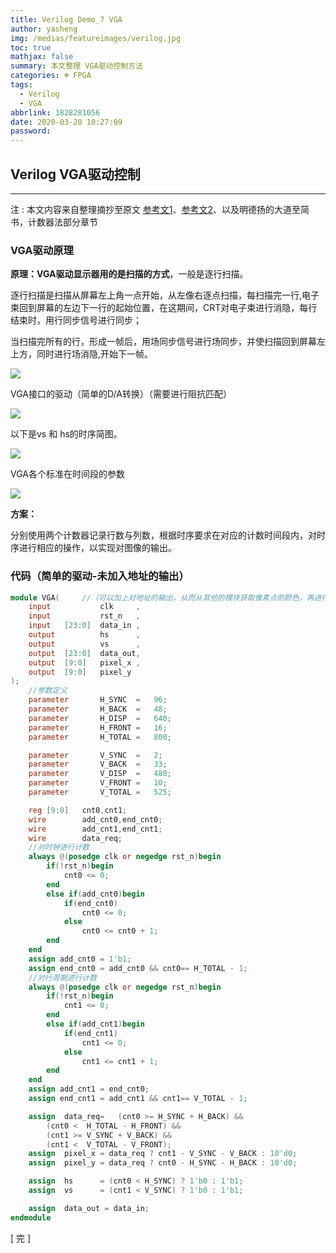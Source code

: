 ```yaml
---
title: Verilog Demo_7 VGA
author: yasheng
img: /medias/featureimages/verilog.jpg
toc: true
mathjax: false
summary: 本文整理 VGA驱动控制方法
categories: ☸ FPGA
tags:
  - Verilog
  - VGA
abbrlink: 1828281056
date: 2020-03-28 10:27:09
password:
---
```


## Verilog  VGA驱动控制

---

注 : 本文内容来自整理摘抄至原文 [参考文1](https://www.cnblogs.com/mingmingruyue99/p/7201998.html)、[参考文2](https://blog.csdn.net/u013793399/article/details/51319235)、以及明德扬的大道至简书，计数器法部分章节

### VGA驱动原理

**原理：**VGA驱动显示器用的是**扫描的方式**，一般是逐行扫描。 

逐行扫描是扫描从屏幕左上角一点开始，从左像右逐点扫描，每扫描完一行,电子束回到屏幕的左边下一行的起始位置，在这期间，CRT对电子束进行消隐，每行结束时，用行同步信号进行同步； 

当扫描完所有的行，形成一帧后，用场同步信号进行场同步，并使扫描回到屏幕左上方，同时进行场消隐,开始下一帧。 

<img src="/images/post_images/verilog_demo_07_vga/vga_1.png">

VGA接口的驱动（简单的D/A转换）（需要进行阻抗匹配）

<img src="/images/post_images/verilog_demo_07_vga/vga_2.png">

以下是vs 和 hs的时序简图。 

<img src="/images/post_images/verilog_demo_07_vga/vga_3.png">

VGA各个标准在时间段的参数

<img src="/images/post_images/verilog_demo_07_vga/vga_4.png">

**方案：**

分别使用两个计数器记录行数与列数，根据时序要求在对应的计数时间段内，对时序进行相应的操作，以实现对图像的输出。

### 代码（简单的驱动-未加入地址的输出）

```verilog
module VGA(		//（可以加上对地址的输出，从而从其他的模块获取像素点的颜色，再进行输出）
    input           clk     ,
    input           rst_n   ,
    input   [23:0]  data_in ,
    output          hs      ,
    output          vs      ,
    output  [23:0]  data_out,
    output  [9:0]   pixel_x ,
    output  [9:0]   pixel_y  
);
    //参数定义
    parameter       H_SYNC  =   96;
    parameter       H_BACK  =   48;
    parameter       H_DISP  =   640;
    parameter       H_FRONT =   16;
    parameter       H_TOTAL =   800;

    parameter       V_SYNC  =   2;
    parameter       V_BACK  =   33;
    parameter       V_DISP  =   480;
    parameter       V_FRONT =   10;
    parameter       V_TOTAL =   525;

    reg [9:0]   cnt0,cnt1;
    wire        add_cnt0,end_cnt0;
    wire        add_cnt1,end_cnt1;
    wire        data_req;
    //对时钟进行计数
    always @(posedge clk or negedge rst_n)begin
        if(!rst_n)begin
            cnt0 <= 0;
        end
        else if(add_cnt0)begin
            if(end_cnt0)
                cnt0 <= 0;
            else
                cnt0 <= cnt0 + 1;
        end
    end
    assign add_cnt0 = 1'b1;
    assign end_cnt0 = add_cnt0 && cnt0== H_TOTAL - 1;
    //对行周期进行计数
    always @(posedge clk or negedge rst_n)begin 
        if(!rst_n)begin
            cnt1 <= 0;
        end
        else if(add_cnt1)begin
            if(end_cnt1)
                cnt1 <= 0;
            else
                cnt1 <= cnt1 + 1;
        end
    end
    assign add_cnt1 = end_cnt0;
    assign end_cnt1 = add_cnt1 && cnt1== V_TOTAL - 1;

    assign  data_req=   (cnt0 >= H_SYNC + H_BACK) && 
        (cnt0 <  H_TOTAL - H_FRONT) &&
        (cnt1 >= V_SYNC + V_BACK) &&
        (cnt1 <  V_TOTAL - V_FRONT);
    assign  pixel_x = data_req ? cnt1 - V_SYNC - V_BACK : 10'd0;
    assign  pixel_y = data_req ? cnt0 - H_SYNC - H_BACK : 10'd0;

    assign  hs      = (cnt0 < H_SYNC) ? 1'b0 : 1'b1;
    assign  vs      = (cnt1 < V_SYNC) ? 1'b0 : 1'b1;

    assign  data_out = data_in;
endmodule
```



[  完  ]



